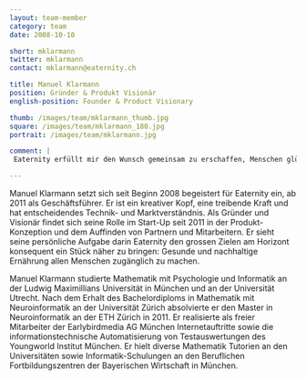 ```yaml
---
layout: team-member
category: team
date: 2008-10-10

short: mklarmann
twitter: mklarmann
contact: mklarmann@eaternity.ch

title: Manuel Klarmann
position: Gründer & Produkt Visionär
english-position: Founder & Product Visionary

thumb: /images/team/mklarmann_thumb.jpg
square: /images/team/mklarmann_180.jpg
portrait: /images/team/mklarmann.jpg

comment: |
 Eaternity erfüllt mir den Wunsch gemeinsam zu erschaffen, Menschen glücklicher zu machen und Wegweisendes unserer Gesellschaft beizutragen. Ich freue mich Menschen zu motivieren bei uns mitzuwirken um in Zukunft mit Ihnen auf unseren Erfolg zurückschauen zu dürfen. Die Arbeit bei Eaternity erfüllt mir ein persönliches Bedürfnis - Kontrolle und Sicherheit zu haben, dass ich meine Fähigkeit dort einbringe, wo durch sie am meisten Wert entsteht. 

---
```



Manuel Klarmann setzt sich seit Beginn 2008 begeistert für Eaternity ein, ab 2011 als Geschäftsführer. Er ist ein kreativer Kopf, eine treibende Kraft und hat entscheidendes Technik- und Marktverständnis. Als Gründer und Visionär findet sich seine Rolle im Start-Up seit 2011 in der Produkt-Konzeption und dem Auffinden von Partnern und Mitarbeitern. Er sieht seine persönliche Aufgabe darin Eaternity den grossen Zielen am Horizont konsequent ein Stück näher zu bringen: Gesunde und nachhaltige Ernährung allen Menschen zugänglich zu machen.


Manuel Klarmann studierte Mathematik mit Psychologie und Informatik an der Ludwig Maximillians Universität in München und an der Universität Utrecht. Nach dem Erhalt des Bachelordiploms in Mathematik mit Neuroinformatik an der Universität Zürich absolvierte er den Master in Neuroinformatik an der ETH Zürich in 2011. Er realisierte als freier Mitarbeiter der Earlybirdmedia AG München Internetauftritte sowie die informationstechnische Automatisierung von Testauswertungen des Youngworld Institut München. Er hielt diverse Mathematik Tutorien an den Universitäten sowie Informatik-Schulungen an den Beruflichen Fortbildungszentren der Bayerischen Wirtschaft in München.


